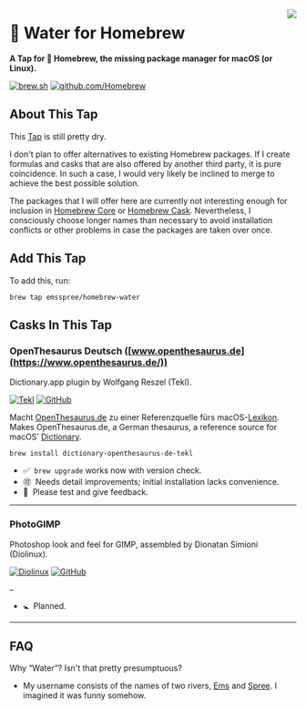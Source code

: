 <img src="https://docs.brew.sh/assets/img/apple-touch-icon.png" align="right"><!--img src="https://docs.brew.sh/assets/img/homebrew-256x256.png"-->

🚰 Water for Homebrew
=====================

**A Tap for 🍺 Homebrew, the missing package manager for macOS (or Linux).**

[![brew.sh](https://img.shields.io/badge/WWW-brew.sh-yellow?logo=homebrew&logoColor=white&labelColor=gray)](https://brew.sh/)
[![github.com/Homebrew](https://img.shields.io/badge/-Homebrew%2F…-yellow?logo=github&labelColor=gray)](https://github.com/Homebrew)

## About This Tap

This [Tap](https://docs.brew.sh/Taps) is still pretty dry.

I don't plan to offer alternatives to existing Homebrew packages. If I create formulas and casks that are also offered by another third party, it is pure coincidence. In such a case, I would very likely be inclined to merge to achieve the best possible solution.

The packages that I will offer here are currently not interesting enough for inclusion in [Homebrew Core](https://github.com/Homebrew/homebrew-core) or [Homebrew Cask](https://github.com/Homebrew/homebrew-cask). Nevertheless, I consciously choose longer names than necessary to avoid installation conflicts or other problems in case the packages are taken over once.

## Add This Tap

To add this, run:

    brew tap emsspree/homebrew-water

## Casks In This Tap

<!---->

### OpenThesaurus Deutsch ([www.openthesaurus.de](https://www.openthesaurus.de/))

<!--img src="https://github.com/Tekl/openthesaurus-deutsch/raw/master/images/manual%20installation/dict-inst-3cursor.png" align="right"-->

Dictionary.app plugin by Wolfgang Reszel (Tekl).

[![Tekl](https://img.shields.io/badge/WWW-Tekl-9cf?labelColor=gray)](https://tekl.de/)
[![GitHub](https://img.shields.io/badge/-Tekl%2Fopenthesaurus--deutsch-ddf?logo=github&labelColor=gray)](https://github.com/Tekl/openthesaurus-deutsch)
<!--[![GPL 3.0](https://img.shields.io/badge/GPL-3.0-9d5)](https://github.com/Tekl/openthesaurus-deutsch/blob/master/LICENSE)-->

Macht [OpenThesaurus.de](https://www.openthesaurus.de/) zu einer Referenzquelle fürs macOS-[Lexikon](https://en.wikipedia.org/wiki/Dictionary_(software)).<br>
Makes&nbsp;OpenThesaurus.de, a German thesaurus, a reference source for macOS’&nbsp;[Dictionary](https://en.wikipedia.org/wiki/Dictionary_(software)).

    brew install dictionary-openthesaurus-de-tekl

+ ✅&#x2000;`brew upgrade` works now with version check.
+ 🉑&#x2000;Needs detail improvements; initial installation lacks convenience.
+ 📣&#x2000;Please test and give feedback.

---

<!---->

### PhotoGIMP

Photoshop look and feel for GIMP, assembled by Dionatan Simioni (Diolinux).

[![Diolinux](https://img.shields.io/badge/WWW-Diolinux-9cf?labelColor=gray)](http://www.diolinux.com.br/)
[![GitHub](https://img.shields.io/badge/-Diolinux%2FPhotoGIMP-ddf?logo=github&labelColor=gray)](https://github.com/Diolinux/PhotoGIMP)

    …
<!-- brew install --cask photogimp -->

+ 🚼&#x2000;Planned.

---

<!---->
<!--
### Alternative libreoffice-language-pack Installer

Alternative Installer for 

A Better Installer for LibreOffice Language Packs on macOS

… [LibreOffice](https://www.libreoffice.org/) … The Document Foundation
    …
-->
<!--libreoffice-language-pack-USAIN
        ultraschnelle        automatische installation
        unglaublich schnelle automatische installation-->
<!--
[![GitHub](https://img.shields.io/badge/-emsspree%2F!!!!!-9cf?logo=github&labelColor=gray)](https://github.com/emsspree/!!!!!)

+ 🚼&#x2000;Planned.

---
-->
<!---->

## FAQ

Why “Water”? Isn't that pretty presumptuous?

+ My username consists of the names of two rivers, [Ems](https://en.wikipedia.org/wiki/Ems_(river)) and [Spree](https://en.wikipedia.org/wiki/Spree_(river)). I imagined it was funny somehow.

